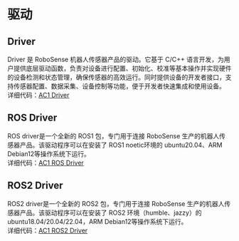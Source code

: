 # 驱动
## Driver  
Driver 是 RoboSense 机器人传感器产品的驱动。它基于 C/C++ 语言开发，为用户提供底层驱动函数，负责对设备进行配置、初始化、校准等基本操作并实现硬件的设备检测和状态管理，确保传感器的高效运行。同时提供设备的开发者接口，支持传感器配置、数据采集、设备控制等功能，便于开发者快速集成和使用设备。  
详细代码：[AC1 Driver](http://gitlab.robosense.cn/super_sensor_sdk/ros2_sdk/drive_api/-/blob/dev_A1.2/README.md)   

## ROS Driver  
ROS driver是一个全新的 ROS1 包，专门用于连接 RoboSense 生产的机器人传感器产品。该驱动程序可以在安装了 ROS1  noetic环境的 ubuntu20.04、ARM Debian12等操作系统下运行。  
详细代码：[AC1 ROS Driver](http://10.10.0.20/super_sensor_sdk/ros_ac_sdk_infra/-/blob/main/README_CN.md)  

## ROS2 Driver  
ROS2 driver是一个全新的 ROS2 包，专门用于连接 RoboSense 生产的机器人传感器产品。该驱动程序可以在安装了 ROS2 环境（humble、jazzy）的 ubuntu18.04/20.04/22.04，ARM Debian12等操作系统下运行。  
详细代码：[AC1 ROS2 Driver](http://gitlab.robosense.cn/super_sensor_sdk/ros2_sdk/sdk_infra/-/blob/main/modules/ros_metas/README.md) 
